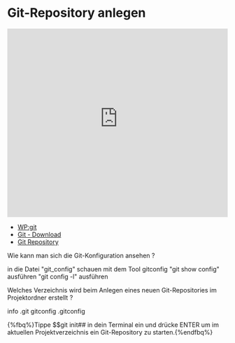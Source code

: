 # Git-Repository anlegen

<iframe width="100%" height="430" src="https://www.youtube-nocookie.com/embed/wEuGHdkINZo?showinfo=0" frameborder="0" allowfullscreen></iframe>

<!--sec data-title="Links" data-id="links" data-show=true ces-->

* [WP:git](http://de.wikipedia.org/wiki/Git)
* [Git - Download](http://git-scm.com/downloads)
* [Git Repository](https://git-scm.com/book/de/v1/Git-Grundlagen-Ein-Git-Repository-anlegen)

<!--endsec-->

<!--sec data-title="Quiz" data-id="quiz" data-show=true data-collapse=true ces-->

<quiz name="">
    <question>
        <p>Wie kann man sich die Git-Konfiguration ansehen ?</p>
        <answer>in die Datei "git_config" schauen</answer>
        <answer>mit dem Tool gitconfig</answer>
        <answer>"git show config" ausführen</answer>
        <answer correct>"git config -l" ausführen</answer>
    </question>
    <question>
        <p>Welches Verzeichnis wird beim Anlegen eines neuen Git-Repositories im Projektordner erstellt ?</p>
        <answer>info</answer>
        <answer correct>.git</answer>
        <answer>gitconfig</answer>
        <answer>.gitconfig</answer>
    </question>
</quiz>

{%fbq%}Tippe $$git init## in dein Terminal ein und drücke ENTER um im aktuellen Projektverzeichnis ein Git-Repository zu starten.{%endfbq%}

<!--endsec-->
